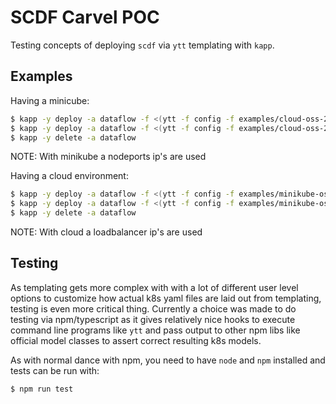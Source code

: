 # SCDF Carvel POC

Testing concepts of deploying `scdf` via `ytt` templating with `kapp`.

## Examples

Having a minicube:
```bash
$ kapp -y deploy -a dataflow -f <(ytt -f config -f examples/cloud-oss-28x-kafka-postgres-values.yml)
$ kapp -y deploy -a dataflow -f <(ytt -f config -f examples/cloud-oss-28x-rabbit-mysql-values.yml)
$ kapp -y delete -a dataflow
```

NOTE: With minikube a nodeports ip's are used

Having a cloud environment:
```bash
$ kapp -y deploy -a dataflow -f <(ytt -f config -f examples/minikube-oss-28x-kafka-postgres-values.yml)
$ kapp -y deploy -a dataflow -f <(ytt -f config -f examples/minikube-oss-28x-rabbit-mysql-values.yml)
$ kapp -y delete -a dataflow
```

NOTE: With cloud a loadbalancer ip's are used

## Testing

As templating gets more complex with with a lot of different user level options
to customize how actual k8s yaml files are laid out from templating, testing
is even more critical thing. Currently a choice was made to do testing via
npm/typescript as it gives relatively nice hooks to execute command line
programs like `ytt` and pass output to other npm libs like official model
classes to assert correct resulting k8s models.

As with normal dance with npm, you need to have `node` and `npm` installed and
tests can be run with:
```bash
$ npm run test
```
